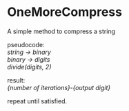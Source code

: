 # OneMoreCompress
 
A simple method to compress a string

pseudocode:<br>
<i>
string -> binary<br>
binary -> digits<br>
divide(digits, 2)<br>
</i>

result:<br>
<i>
{number of iterations}-{output digit}
</i>

repeat until satisfied.